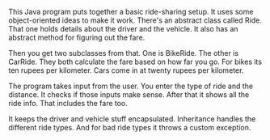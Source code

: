 This Java program puts together a basic ride-sharing setup. It uses some object-oriented ideas to make it work. There's an abstract class called Ride. That one holds details about the driver and the vehicle. It also has an abstract method for figuring out the fare.

Then you get two subclasses from that. One is BikeRide. The other is CarRide. They both calculate the fare based on how far you go. For bikes its ten rupees per kilometer. Cars come in at twenty rupees per kilometer.

The program takes input from the user. You enter the type of ride and the distance. It checks if those inputs make sense. After that it shows all the ride info. That includes the fare too.

It keeps the driver and vehicle stuff encapsulated. Inheritance handles the different ride types. And for bad ride types it throws a custom exception.
